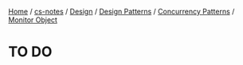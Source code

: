 [Home](https://mengxianbin.github.io) /
[cs-notes](https://mengxianbin.github.io/cs-notes/content) /
[Design](https://mengxianbin.github.io/cs-notes/content/Design) /
[Design Patterns](https://mengxianbin.github.io/cs-notes/content/Design/Design%20Patterns) /
[Concurrency Patterns](https://mengxianbin.github.io/cs-notes/content/Design/Design%20Patterns/Concurrency%20Patterns) /
[Monitor Object](https://mengxianbin.github.io/cs-notes/content/Design/Design%20Patterns/Concurrency%20Patterns/Monitor%20Object)

# TO DO
